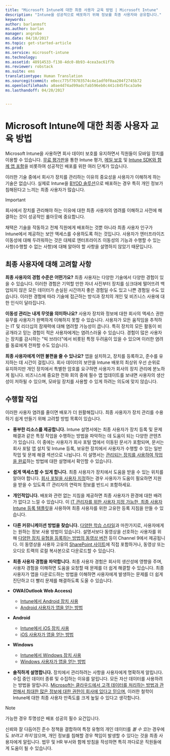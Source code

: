 ```yaml
---
title: "Microsoft Intune에 대한 최종 사용자 교육 방법 | Microsoft Intune"
description: "Intune을 성공적으로 배포하기 위해 정보를 최종 사용자와 공유합니다."
keywords: 
author: barlanmsft
ms.author: barlan
manager: angrobe
ms.date: 04/10/2017
ms.topic: get-started-article
ms.prod: 
ms.service: microsoft-intune
ms.technology: 
ms.assetid: 48914533-f138-4dc0-8b93-4cea3ac61f7b
ms.reviewer: robstack
ms.suite: ems
translationtype: Human Translation
ms.sourcegitcommit: e0ecc775f70703574c4e1adf0f0aa204f2745b72
ms.openlocfilehash: a0ae4d74ad99adcfab596eb0c441c845fbca3a9e
ms.lasthandoff: 04/20/2017


---
```


# <a name="how-to-educate-your-end-users-about-microsoft-intune"></a>Microsoft Intune에 대한 최종 사용자 교육 방법

Microsoft Intune을 사용하면 회사 데이터 보호를 유지하면서 직원들이 모바일 장치를 이용할 수 있습니다. [무료 평가판](/Intune/Understand/mobile-device-management-trial-guide-microsoft-intune)을 통한 Intune 평가, [메일 보호](https://docs.microsoft.com/intune/understand-explore/common-ways-to-use-intune#protecting-your-on-premises-email-and-data-so-it-can-be-safely-accessed-by-mobile-devices) 및 [Intune SDK와 함께 앱 포함](/intune/develop/intune-app-sdk)을 비롯하여 성공적인 배포를 위한 여러 단계가 있습니다.

이러한 기술 중에서 회사가 장치를 관리하는 이유의 중요성을 사용자가 이해하게 하는 기술은 없습니다. 실제로 Intune을 [BYOD 솔루션](/enterprise-mobility-security/solutions/byod-design-considerations-guide)으로 배포하는 경우 특히 개인 정보가 침해된다고 느끼는 최종 사용자가 많습니다.

> [!Important]
> 회사에서 장치를 관리해야 하는 이유에 대한 최종 사용자의 염려를 이해하고 사전에 해결하는 것이 성공적인 롤아웃에 중요합니다.

채택은 기술을 작동하고 전체 직원에게 배포하는 것뿐 아니라 최종 사용자 인구가 Intune에서 제공하는 보안 액세스를 수용하도록 하는 것입니다. 사용자가 엔터프라이즈 이동성에 대해 두려워하는 것은 대체로 엔터프라이즈 이동성의 기능과 수행할 수 있는 사항(수행할 수 없는 사항)에 대해 알아야 할 사항을 설명하지 않았기 때문입니다.

## <a name="things-to-consider-about-your-end-users"></a>최종 사용자에 대해 고려할 사항

__최종 사용자의 경험 수준은 어떤가요?__ 최종 사용자는 다양한 기술에서 다양한 경험이 있을 수 있습니다. 이러한 경험은 기억할 만한 자녀 사진부터 장치를 싱크대에 떨어뜨려 백업되지 않은 모든 데이터가 손실된 시간까지 좋은 경험일 수도 있고 나쁜 경험일 수도 있습니다. 이러한 경험에 따라 기술에 접근하는 방식과 장치의 개인 및 비즈니스 사용에 대한 인식이 달라집니다.

__이동성 관리는 내게 무엇을 의미하나요?__ 사용자 장치와 정보에 대한 회사의 액세스 권한 유무를 사용자가 완벽하게 이해하지 못할 수 있습니다. 사용자가 모든 움직임을 추적하는 IT 및 리더십의 잠재력에 대해 염려할 가능성이 큽니다. 특히 장치의 모든 활동이 비공개라고 믿는 경험이 적은 사용자에게는 염려스러울 수 있습니다. 경험이 많은 사용자는 장치를 감시하는 "빅 브라더"에서 비롯된 특정 두려움이 있을 수 있으며 이러한 염려를 동료에게 전파할 수도 있습니다.

__최종 사용자에게 어떤 불편을 줄 수 있나요?__ 앱을 설치하고, 장치를 등록하고, 준수를 유지하는 데 시간이 걸립니다. 회사 데이터의 보안을 Intune 배포의 최상위 우선 순위로 유지하지만 개인 장치에서 특별한 암호를 요구하면 사용자가 회사의 장치 관리에 분노하게 됩니다. 비즈니스에 중요한 전화 회의 중에 필수 앱 업데이트를 보내면 사용자의 생산성이 저하될 수 있으며, 모바일 장치를 사용할 수 있게 하려는 의도에 맞지 않습니다.

## <a name="things-you-should-do"></a>수행할 작업

이러한 사용자 염려를 줄이면 배포가 더 원활해집니다. 최종 사용자가 장치 관리를 수용하기 쉽게 만들기 위해 고려할 방법 목록이 있습니다.

* __풍부한 리소스를 제공합니다.__ Intune 설명서에는 최종 사용자가 장치 등록 및 문제 해결과 같은 특정 작업을 수행하는 방법을 파악하는 데 도움이 되는 다양한 콘텐츠가 있습니다. 이 중에는 사용자가 회사 포털 앱에서 이동된 문서가 포함되며, 문서는 회사 포털 앱 설치 및 Intune 등록, 보유한 장치에서 사용자가 수행할 수 있는 일반 작업 및 문제 해결 섹션으로 나뉩니다. 이 설명서는 [관리되는 장치를 사용하여 작업을 완료](/Intune/EndUser/use-managed-devices-to-get-work-done)하는 방법에 대한 설명에서 확인할 수 있습니다.

* __쉽게 액세스할 수 있게 합니다.__ 최종 사용자가 장치에서 도움을 받을 수 있는 위치를 알아야 합니다. [회사 포털을 사용자 지정](/Intune/get-started/start-with-a-paid-subscription-to-microsoft-intune-step-7)하는 경우 사용자가 도움이 필요하면 지원을 받을 수 있도록 IT 관리자의 연락처 정보를 반드시 포함하세요.

* __개인적입니다.__ 배포와 관련 없는 지침을 제공하면 최종 사용자가 환경에 대한 배려가 없다고 느낄 수 있습니다. 이 [IT 관리자를 위한 사용자 지정 가능한, 최종 사용자 Intune 등록 템플릿](https://gallery.technet.microsoft.com/office/Intune-End-User-Enrollment-3a0c9b0c)을 사용하여 최종 사용자를 위한 고유한 등록 지침을 만들 수 있습니다.

* __다른 커뮤니케이션 방법을 찾습니다.__ [다양한 학습 스타일](http://www.umassd.edu/dss/resources/facultystaff/howtoteachandaccommodate/howtoaccommodatedifferentlearningstyles/)과 마찬가지로, 사용자에게는 원하는 정보 사용 방법이 있습니다. 설명서보다 동영상을 선호하는 사용자를 위해 [다양한 장치 유형을 등록하는 방법의 동영상 버전](https://channel9.msdn.com/Series/IntuneEnrollment) 등이 Channel 9에서 제공됩니다. 이 동영상을 사용자 고유의 [SharePoint 사이트](https://support.office.com/article/Embed-a-video-from-Office-365-Video-59e19984-c34e-4be8-889b-f6fa93910581)에 직접 포함하거나, 동영상 또는 오디오 트랙의 로컬 복사본으로 다운로드할 수 있습니다.

* __최종 사용자 경험을 파악합니다.__ 최종 사용자 경험은 회사의 생산성에 영향을 주며, 사용자 경험을 이해하면 도움을 요청할 때 문제를 더 쉽게 해결할 수 있습니다. 최종 사용자가 앱을 다운로드하는 방법을 이해하면 사용자에게 발생하는 문제를 더 쉽게 진단하고 더 빨리 문제를 해결하도록 도울 수 있습니다.

* **OWA(Outlook Web Access)**
  * [Intune에서 Android 장치 사용](https://docs.microsoft.com/Intune/EndUser/using-your-android-device-with-intune)
  * [Android 사용자가 앱을 얻는 방법](how-your-android-users-get-their-apps.md)

* **Android**
  * [Intune에서 iOS 장치 사용](https://docs.microsoft.com/intune-user-help/using-your-ios-or-macos-device-with-intune)
  * [iOS 사용자가 앱을 얻는 방법](how-your-ios-users-get-their-apps.md)

* **Windows**
  * [Intune에서 Windows 장치 사용](https://docs.microsoft.com/Intune/EndUser/using-your-windows-device-with-intune)
  * [Windows 사용자가 앱을 얻는 방법](how-your-windows-users-get-their-apps.md)

* __솔직하게 설명합니다.__ 장치에서 관리하려는 사항을 사용자에게 명확하게 알립니다. 수집 중인 데이터 종류 및 수집하는 이유를 알립니다. 모든 자산 데이터를 사용하려는 방법을 알립니다. [Microsoft는 클라우드에서 고객 데이터를 처리하는 방법과 관련해서 최대한 많은 정보에 대한 권한이 회사에 있다고 믿으며](https://www.microsoft.com/trustcenter/about/transparency), 이러한 철학이 Intune에 대한 최종 사용자 만족도를 크게 높일 수 있다고 생각합니다.

>[!Note]
> 가능한 경우 투명성은 배포 성공의 필수 요건입니다.

신뢰와 잘 다듬어진 준수 정책을 결합하여 특정 유형의 개인 데이터를 *볼 수 있는* 경우에도 *보려고 하지* 않으며, 개인 정보를 침해할 경우 책임이 발생할 수 있다는 것을 최종 사용자에게 알립니다. 법무 및 HR 부서와 함께 방침을 작성하면 특히 까다로운 직원들에게 도움이 될 수 있습니다.

